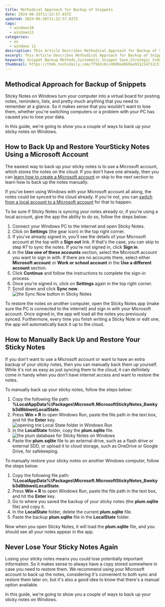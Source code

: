 ```yaml
---
title: Methodical Approach for Backup of Snippets
date: 2024-06-25T11:22:57.637Z
updated: 2024-06-26T11:22:57.637Z
tags:
  - windows10
  - windows11
categories:
  - os
  - windows 11
description: This Article Describes Methodical Approach for Backup of Snippets
excerpt: This Article Describes Methodical Approach for Backup of Snippets
keywords: Snippet Backup Methods,Systematic Snippet Save,Strategic Code Safeguard,Stepwise Snippet Security,Organized Snippet Archive,Efficient Code Copying,Backup Plan for Codes
thumbnail: https://thmb.techidaily.com/7f563c6cc49d9e48b9aa551214712c5134f2db5185be39a48c0e895d012e0af9.jpg
---
```


## Methodical Approach for Backup of Snippets

 Sticky Notes on Windows turn your computer into a virtual board for posting notes, reminders, lists, and pretty much anything that you need to remember at a glance. So it makes sense that you wouldn't want to lose them, whether you're switching computers or a problem with your PC has caused you to lose your data.

 In this guide, we're going to show you a couple of ways to back up your sticky notes on Windows.

## How to Back Up and Restore YourSticky Notes Using a Microsoft Account

 The easiest way to back up your sticky notes is to use a Microsoft account, which stores the notes on the cloud. If you don't have one already, then you can [learn how to create a Microsoft account](https://www.makeuseof.com/your-microsoft-account-things-windows-user-should-know/) or skip to the next section to learn how to back up the notes manually.

 If you've been using Windows with your Microsoft account all along, the notes could be synced to the cloud already. If you're not, you can [switch from a local account to a Microsoft account](https://www.makeuseof.com/windows-switch-local-account-to-microsoft-account/) for that to happen.

 To be sure if Sticky Notes is syncing your notes already or, if you're using a local account, give the app the ability to do so, follow the steps below:

1. Connect your Windows PC to the internet and open Sticky Notes.
2. Click on **Settings** (the gear icon) in the top right corner.
3. If you've already signed in, you'll see the details of your Microsoft account at the top with a **Sign out** link. If that's the case, you can skip to step #7 to sync the notes. If you're not signed in, click **Sign in**.
4. In the **Use one of these accounts** section, select the Microsoft account you want to sign in with. If there are no accounts there, select either **Microsoft account** or **Work or school account** in the **Use a different account** section.
5. Click **Continue** and follow the instructions to complete the sign-in process.
6. Once you're signed in, click on **Settings** again in the top right corner.
7. Scroll down and click **Sync now**.  
![the Sync Now button in Sticky Notes](https://static1.makeuseofimages.com/wordpress/wp-content/uploads/wm/2023/07/sync-now-button-in-sticky-notes.jpg)

 To restore the notes on another computer, open the Sticky Notes app (make sure the PC is connected to the internet) and sign in with your Microsoft account. Once signed in, the app will load all the notes you previously synced. Furthermore, every time you finish writing a Sticky Note or edit one, the app will automatically back it up to the cloud.

## How to Manually Back Up and Restore Your Sticky Notes

 If you don't want to use a Microsoft account or want to have an extra backup of your sticky notes, then you can manually back them up yourself. While it's not as easy as just syncing them to the cloud, it can definitely come in handy when you don't have internet access and want to restore the notes.

 To manually back up your sticky notes, follow the steps below:

1. Copy the following file path: **%LocalAppData%\\Packages\\Microsoft.MicrosoftStickyNotes\_8wekyb3d8bbwe\\LocalState**.
2. Press **Win + R** to open Windows Run, paste the file path in the text box, and hit the **Enter** key.  
![opening tne Local State folder in Windows Run](https://static1.makeuseofimages.com/wordpress/wp-content/uploads/wm/2023/07/opening-local-state-folder-in-windows-run.jpg)
3. In the **LocalState** folder, copy the **plum.sqlite** file.  
![the plum database for Sticky Notes on Windows](https://static1.makeuseofimages.com/wordpress/wp-content/uploads/wm/2023/07/the-plum-database-for-sticky-notes-on-windows.jpg)
4. Paste the **plum.sqlite** file to an external drive, such as a flash drive or external SDD, or upload it to cloud storage, such as OneDrive or Google Drive, for safekeeping.

 To manually restore your sticky notes on another Windows computer, follow the steps below:

1. Copy the following file path: **%LocalAppData%\\Packages\\Microsoft.MicrosoftStickyNotes\_8wekyb3d8bbwe\\LocalState**.
2. Press **Win + R** to open Windows Run, paste the file path in the text box, and hit the **Enter** key.
3. Go to where you saved the backup of your sticky notes (the **plum.sqlite** file) and copy it.
4. In the **LocalState** folder, delete the current **plum.sqlite** file.
5. Paste the backup **plum.sqlite** file in the **LocalState** folder.

 Now when you open Sticky Notes, it will load the **plum.sqlite** file, and you should see all your notes appear in the app.

## Never Lose Your Sticky Notes Again

 Losing your sticky notes means you could lose potentially important information. So it makes sense to always have a copy stored somewhere in case you need to restore them. We recommend using your Microsoft account to back up the notes, considering it's convenient to both sync and restore them later on, but it's also a good idea to know that there's a manual option available.

 In this guide, we're going to show you a couple of ways to back up your sticky notes on Windows.



<ins class="adsbygoogle"
      style="display:block"
      data-ad-client="ca-pub-7571918770474297"
      data-ad-slot="8358498916"
      data-ad-format="auto"
      data-full-width-responsive="true"></ins>